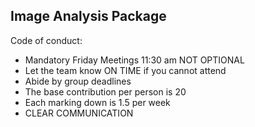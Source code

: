 Image Analysis Package
----
Code of conduct:
- Mandatory Friday Meetings 11:30 am NOT OPTIONAL 
- Let the team know ON TIME if you cannot attend 
- Abide by group deadlines 
- The base contribution per person is 20
- Each marking down is 1.5 per week 
- CLEAR COMMUNICATION
